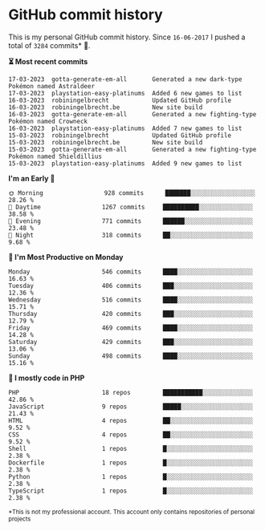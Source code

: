 # GitHub commit history
This is my personal GitHub commit history. Since <!--START_SECTION:first-commit-date-->`16-06-2017`<!--END_SECTION:first-commit-date--> I pushed a total of <!--START_SECTION:total-commit-count-->`3284`<!--END_SECTION:total-commit-count--> commits* 🎉.

<!--START_SECTION:most-recent-commits-->
**⏳ Most recent commits**
                                        
```text
17-03-2023  gotta-generate-em-all       Generated a new dark-type Pokémon named Astraldeer
17-03-2023  playstation-easy-platinums  Added 6 new games to list
16-03-2023  robiningelbrecht            Updated GitHub profile
16-03-2023  robiningelbrecht.be         New site build
16-03-2023  gotta-generate-em-all       Generated a new fighting-type Pokémon named Crowneck
16-03-2023  playstation-easy-platinums  Added 7 new games to list
15-03-2023  robiningelbrecht            Updated GitHub profile
15-03-2023  robiningelbrecht.be         New site build
15-03-2023  gotta-generate-em-all       Generated a new fighting-type Pokémon named Shieldillius
15-03-2023  playstation-easy-platinums  Added 9 new games to list
```
<!--END_SECTION:most-recent-commits-->  

<!--START_SECTION:commits-per-day-time-->
**I&#039;m an Early 🐤**

```text
🌞 Morning                 928 commits      ███████░░░░░░░░░░░░░░░░░░   28.26 %
🌆 Daytime                 1267 commits     ██████████░░░░░░░░░░░░░░░   38.58 %
🌃 Evening                 771 commits      ██████░░░░░░░░░░░░░░░░░░░   23.48 %
🌙 Night                   318 commits      ██░░░░░░░░░░░░░░░░░░░░░░░   9.68 %
```
<!--END_SECTION:commits-per-day-time-->  

<!--START_SECTION:commits-per-weekday-->
**📅 I&#039;m Most Productive on Monday**

```text
Monday                    546 commits      ████░░░░░░░░░░░░░░░░░░░░░   16.63 %
Tuesday                   406 commits      ███░░░░░░░░░░░░░░░░░░░░░░   12.36 %
Wednesday                 516 commits      ████░░░░░░░░░░░░░░░░░░░░░   15.71 %
Thursday                  420 commits      ███░░░░░░░░░░░░░░░░░░░░░░   12.79 %
Friday                    469 commits      ████░░░░░░░░░░░░░░░░░░░░░   14.28 %
Saturday                  429 commits      ███░░░░░░░░░░░░░░░░░░░░░░   13.06 %
Sunday                    498 commits      ████░░░░░░░░░░░░░░░░░░░░░   15.16 %
```
<!--END_SECTION:commits-per-weekday-->  

<!--START_SECTION:repos-per-language-->
**💬 I mostly code in PHP**

```text
PHP                       18 repos         ███████████░░░░░░░░░░░░░░   42.86 %
JavaScript                9 repos          █████░░░░░░░░░░░░░░░░░░░░   21.43 %
HTML                      4 repos          ██░░░░░░░░░░░░░░░░░░░░░░░   9.52 %
CSS                       4 repos          ██░░░░░░░░░░░░░░░░░░░░░░░   9.52 %
Shell                     1 repos          █░░░░░░░░░░░░░░░░░░░░░░░░   2.38 %
Dockerfile                1 repos          █░░░░░░░░░░░░░░░░░░░░░░░░   2.38 %
Python                    1 repos          █░░░░░░░░░░░░░░░░░░░░░░░░   2.38 %
TypeScript                1 repos          █░░░░░░░░░░░░░░░░░░░░░░░░   2.38 %
```
<!--END_SECTION:repos-per-language-->  

<sub>*This is not my professional account. This account only contains repositories of personal projects</sub>